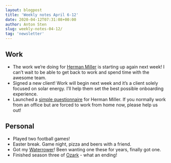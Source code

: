 ```yaml
---
layout: blogpost
title: 'Weekly notes April 6-12'
date: 2020-04-12T07:31:08+00:00
author: Anton Sten
slug: weekly-notes-04-12/
tag: 'newsletter'
---
```


## Work

- The work we’re doing for [Herman Miller](https://www.hermanmiller.com/) is starting up again next week! I can’t wait to be able to get back to work and spend time with the awesome team.
- Signed a new client! Work will begin next week and it’s a client solely focused on solar energy. I’ll help them set the best possible onboarding experience.
- Launched a [simple questionnaire](https://ooto.typeform.com/to/bOTZjl) for Herman Miller. If you normally work from an office but are forced to work from home now, please help us out!


## Personal

- Played two football games!
- Easter break. Game night, pizza and beers with a friend.
- Got my [Waterrower](https://www.waterrower.com/?__cf_chl_jschl_tk__=56f985a70712a196fd1953d7f2a37c24135729f3-1586693665-0-ASqroLGInZ3B_SwHtxipksMMX_cWU4xnLOP5yNhJXdfwCo-vJG07UdFWiTZa7U5fSYScYYXzHKcBgxIqWiMVRCZbwt0oZGC7370c5V6aLDUhwiuzrrkAjTgv1ZWX-M2_cxEaeBpbS3tmzwyLdC9R-8AINNlcJSI42GZ4k1tATE8IWVrt4cSAJWtnHqcFFa29f2It1E8iJs_jigB7TTgQrGqvZ1er9Zwz98Awap_egUbo1H2Q5K5gS58hnUzSSetAOsS3zXMGSxtEc5kdE-kTSuM0k8qPagmoFGPDadcMybVtMkFwRgl_cOBkANQnwx3dnjDgs4sfsnvnXlY5I-CZAl4)! Been wanting one these for years, finally got one.
- Finished season three of [Ozark](https://www.netflix.com/title/80117552https://www.youtube.com/watch?v=gZjQROMAh_s) - what an ending!
